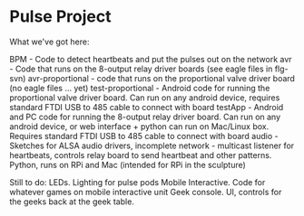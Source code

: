 # Pulse Project

What we've got here:

BPM - Code to detect heartbeats and put the pulses out on the network
avr - Code that runs on the 8-output relay driver boards (see eagle files in flg-svn)
avr-proportional - code that runs on the proportional valve driver board (no eagle files ... yet)
test-proportional - Android code for running the proportional valve driver board. Can run on any android device, requires standard FTDI USB to 485 cable to connect with board
testApp - Android and PC code for running the 8-output relay driver board. Can run on any android device, or web interface + python can run on Mac/Linux box. Requires standard FTDI USB to 485 cable to connect with board
audio - Sketches for ALSA audio drivers, incomplete
network - multicast listener for heartbeats, controls relay board to send heartbeat and other patterns. Python, runs on RPi and Mac (intended for RPi in the sculpture)

Still to do:
LEDs. Lighting for pulse pods
Mobile Interactive. Code for whatever games on mobile interactive unit
Geek console. UI, controls for the geeks back at the geek table.

